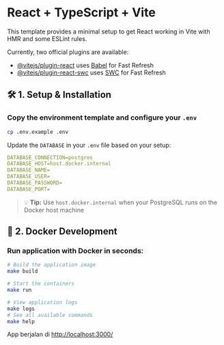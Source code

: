# React + TypeScript + Vite

This template provides a minimal setup to get React working in Vite with HMR and some ESLint rules.

Currently, two official plugins are available:

- [@vitejs/plugin-react](https://github.com/vitejs/vite-plugin-react/blob/main/packages/plugin-react) uses [Babel](https://babeljs.io/) for Fast Refresh
- [@vitejs/plugin-react-swc](https://github.com/vitejs/vite-plugin-react/blob/main/packages/plugin-react-swc) uses [SWC](https://swc.rs/) for Fast Refresh

## 🛠️ 1. Setup & Installation

### Copy the environment template and configure your `.env`

```bash
cp .env.example .env
```

Update the `DATABASE` in your `.env` file based on your setup:

```yaml
DATABASE_CONNECTION=postgres
DATABASE_HOST=host.docker.internal
DATABASE_NAME=
DATABASE_USER=
DATABASE_PASSWORD=
DATABASE_PORT=
```

> 💡 **Tip:** Use `host.docker.internal` when your PostgreSQL runs on the Docker host machine

## 🐳 2. Docker Development

### Run application with Docker in seconds:

```bash
# Build the application image
make build

# Start the containers
make run

# View application logs
make logs
# See all available commands
make help
```

App berjalan di <http://localhost:3000/>
